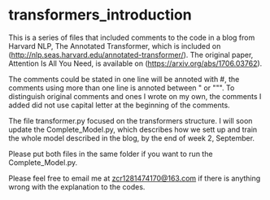 # transformers_introduction
This is a series of files that included comments to the code in a blog from Harvard NLP, The Annotated Transformer, which is included on (http://nlp.seas.harvard.edu/annotated-transformer/).
The original paper, Attention Is All You Need, is available on (https://arxiv.org/abs/1706.03762).

The comments could be stated in one line will be annoted with #, the comments using more than one line is annoted between \" or \""". To distinguish original comments and ones I wrote on my own, the comments I added did not use capital letter at the beginning of the comments.

The file transformer.py focused on the transformers structure. I will soon update the Complete_Model.py, which describes how we sett up and train the whole model described in the blog, by the end of week 2, September.

Please put both files in the same folder if you want to run the Complete_Model.py.

Please feel free to email me at zcr1281474170@163.com if there is anything wrong with the explanation to the codes.
